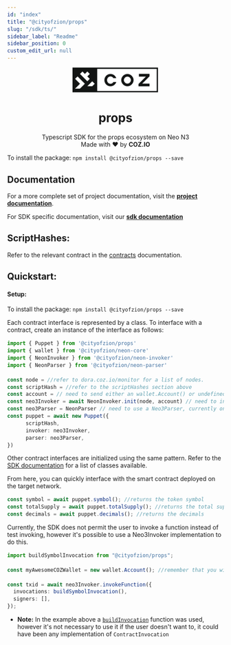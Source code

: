 ```yaml
---
id: "index"
title: "@cityofzion/props"
slug: "/sdk/ts/"
sidebar_label: "Readme"
sidebar_position: 0
custom_edit_url: null
---
```


<p align="center">
  <img
    src="https://raw.githubusercontent.com/CityOfZion/wallet-connect-sdk/develop/.github/resources/images/coz.png"
    width="200px;"></img>
</p>

<h1 align="center">props</h1>

<p align="center">
  Typescript SDK for the props ecosystem on Neo N3
  <br/> Made with ❤ by <b>COZ.IO</b>
</p>

To install the package: `npm install @cityofzion/props --save`

## Documentation

For a more complete set of
project documentation, visit the [**project documentation**](https://props.coz.io/d).

For SDK specific documentation, visit our [**sdk documentation**](https://props.coz.io/d/docs/sdk/ts/)

## ScriptHashes:

Refer to the relevant contract in the [contracts](../contracts/) documentation.

## Quickstart:

#### Setup:

To install the package:
`npm install @cityofzion/props --save`

Each contract interface is represented by a class. To interface with a contract, create an instance of the interface as follows:

```ts
import { Puppet } from '@cityofzion/props'
import { wallet } from '@cityofzion/neon-core'
import { NeonInvoker } from '@cityofzion/neon-invoker'
import { NeonParser } from '@cityofzion/neon-parser'

const node = //refer to dora.coz.io/monitor for a list of nodes.
const scriptHash = //refer to the scriptHashes section above
const account = // need to send either an wallet.Account() or undefined, testInvokes don't need an account
const neo3Invoker = await NeonInvoker.init(node, account) // need to instantiate a Neo3Invoker, currently only NeonInvoker implements this interface
const neo3Parser = NeonParser // need to use a Neo3Parser, currently only NeonParser implements this interface
const puppet = await new Puppet({
      scriptHash,
      invoker: neo3Invoker,
      parser: neo3Parser,
})
```

Other contract interfaces are initialized using the same pattern. Refer to the [SDK documentation](./ts/modules#classes)
for a list of classes available.

From here, you can quickly interface with the smart contract deployed on the target network.

```ts
const symbol = await puppet.symbol(); //returns the token symbol
const totalSupply = await puppet.totalSupply(); //returns the total supply
const decimals = await puppet.decimals(); //returns the decimals
```

Currently, the SDK does not permit the user to invoke a function instead of test invoking, however it's possible to use a Neo3Invoker implementation to do this.

```ts
import buildSymbolInvocation from "@cityofzion/props";

const myAwesomeCOZWallet = new wallet.Account(); //remember that you will need some GAS in the wallet in order to pay the transaction fee

const txid = await neo3Invoker.invokeFunction({
  invocations: buildSymbolInvocation(),
  signers: [],
});
```

- **Note:** In the example above a [`buildInvocation`](./ts/modules#functions) function was used, however it's not necessary to use it if the user doesn't want to, it could have been any implementation of `ContractInvocation`
